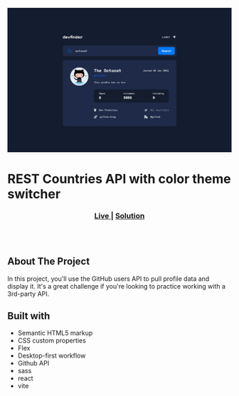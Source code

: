 ![Rest Countries](./src/assets/design/Desktop_solution.png)

# REST Countries API with color theme switcher

<div align="center">
  <h3>
    <a href="https://github-user-search-nav.vercel.app/" color="white">
      Live
    </a>
    <span> | </span>
    <a href="https://github.com/devllopeadam/Github-user-search-https://www.frontendmentor.io/solutions/rest-countries-api-with-color-theme-switcher-SySqXmn49">
      Solution
    </a>
  </h3>
</div>

<br>
<br>

## About The Project

In this project, you'll use the GitHub users API to pull profile data and display it. It's a great challenge if you're looking to practice working with a 3rd-party API.

## Built with

- Semantic HTML5 markup
- CSS custom properties
- Flex
- Desktop-first workflow
- Github API
- sass
- react
- vite
